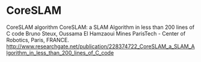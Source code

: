 # CoreSLAM
CoreSLAM algorithm
CoreSLAM: a SLAM Algorithm in less than 200 lines of C code
Bruno Steux, Oussama El Hamzaoui Mines ParisTech - Center of Robotics, Paris, FRANCE.
http://www.researchgate.net/publication/228374722_CoreSLAM_a_SLAM_Algorithm_in_less_than_200_lines_of_C_code 
